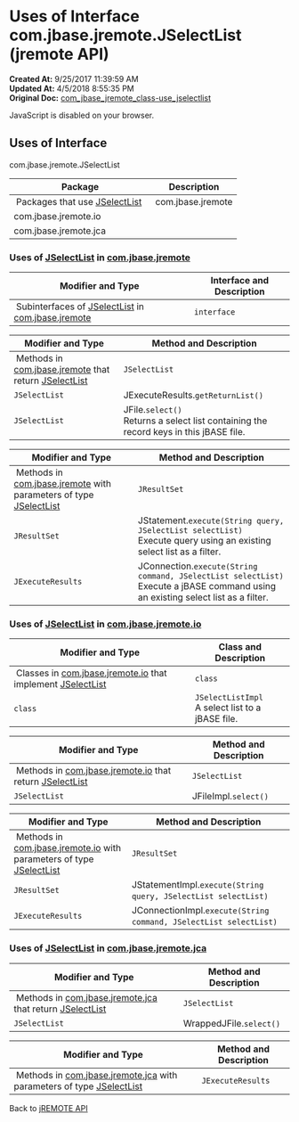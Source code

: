 # Uses of Interface com.jbase.jremote.JSelectList (jremote API)

**Created At:** 9/25/2017 11:39:59 AM  
**Updated At:** 4/5/2018 8:55:35 PM  
**Original Doc:** [com_jbase_jremote_class-use_jselectlist](https://docs.jbase.com/39249-class-use/com_jbase_jremote_class-use_jselectlist)  

<!--<br>    try {<br>        if (location.href.indexOf('is-external=true') == -1) {<br>            parent.document.title="Uses of Interface com.jbase.jremote.JSelectList (jremote   API)";<br>        }<br>    }<br>    catch(err) {<br>    }<br>//-->
JavaScript is disabled on your browser.



<!--<br>  allClassesLink = document.getElementById("allclasses\_navbar\_top");<br>  if(window==top) {<br>    allClassesLink.style.display = "block";<br>  }<br>  else {<br>    allClassesLink.style.display = "none";<br>  }<br>  //-->

## Uses of Interface
com.jbase.jremote.JSelectList

| Package<br> | Description<br> |
| --- | --- |
 Packages that use [JSelectList](/39248-jremote/com_jbase_jremote_jselectlist "interface in com.jbase.jremote")  | com.jbase.jremote<br> |  <br> |
| com.jbase.jremote.io<br> |  <br> |
| com.jbase.jremote.jca<br> |  <br> |






### Uses of [JSelectList](/39248-jremote/com_jbase_jremote_jselectlist "interface in com.jbase.jremote") in [com.jbase.jremote](/30312-jagent/jremote-api)


| Modifier and Type<br> | Interface and Description<br> |
| --- | --- |
 Subinterfaces of [JSelectList](/39248-jremote/com_jbase_jremote_jselectlist "interface in com.jbase.jremote") in [com.jbase.jremote](/30312-jagent/jremote-api)  | `interface `<br> | `JCursor`<br>A cursor to a jBASE file.<br> |



| Modifier and Type<br> | Method and Description<br> |
| --- | --- |
 Methods in [com.jbase.jremote](/30312-jagent/jremote-api) that return [JSelectList](/39248-jremote/com_jbase_jremote_jselectlist "interface in com.jbase.jremote")  | `JSelectList`<br> | JConnection.`createSelectList(JDynArray jd)`<br>Create a select list object from an existing dynamic array containing a list of keys separated by attribute markers.<br> |
| `JSelectList`<br> | JExecuteResults.`getReturnList()` <br> |
| `JSelectList`<br> | JFile.`select()`<br>Returns a select list containing the record keys in this jBASE file.<br> |



| Modifier and Type<br> | Method and Description<br> |
| --- | --- |
 Methods in [com.jbase.jremote](/30312-jagent/jremote-api) with parameters of type [JSelectList](/39248-jremote/com_jbase_jremote_jselectlist "interface in com.jbase.jremote")  | `JResultSet`<br> | JStatement.`execute(JDynArray queries, JSelectList selectList)`<br>Execute query using an existing select list as a filter.<br> |
| `JResultSet`<br> | JStatement.`execute(String query, JSelectList selectList)`<br>Execute query using an existing select list as a filter.<br> |
| `JExecuteResults`<br> | JConnection.`execute(String command, JSelectList selectList)`<br>Execute a jBASE command using an existing select list as a filter.<br> |






### Uses of [JSelectList](/39248-jremote/com_jbase_jremote_jselectlist "interface in com.jbase.jremote") in [com.jbase.jremote.io](/39250-io/com_jbase_jremote_io_package-summary)


| Modifier and Type<br> | Class and Description<br> |
| --- | --- |
 Classes in [com.jbase.jremote.io](/39250-io/com_jbase_jremote_io_package-summary) that implement [JSelectList](/39248-jremote/com_jbase_jremote_jselectlist "interface in com.jbase.jremote")  | `class `<br> | `JCursorImpl`<br>A cursor to a jBASE file.<br> |
| `class `<br> | `JSelectListImpl`<br>A select list to a jBASE file.<br> |



| Modifier and Type<br> | Method and Description<br> |
| --- | --- |
 Methods in [com.jbase.jremote.io](/39250-io/com_jbase_jremote_io_package-summary) that return [JSelectList](/39248-jremote/com_jbase_jremote_jselectlist "interface in com.jbase.jremote")  | `JSelectList`<br> | JConnectionImpl.`createSelectList(JDynArray jd)` <br> |
| `JSelectList`<br> | JFileImpl.`select()` <br> |



| Modifier and Type<br> | Method and Description<br> |
| --- | --- |
 Methods in [com.jbase.jremote.io](/39250-io/com_jbase_jremote_io_package-summary) with parameters of type [JSelectList](/39248-jremote/com_jbase_jremote_jselectlist "interface in com.jbase.jremote")  | `JResultSet`<br> | JStatementImpl.`execute(JDynArray queries, JSelectList selectList)` <br> |
| `JResultSet`<br> | JStatementImpl.`execute(String query, JSelectList selectList)` <br> |
| `JExecuteResults`<br> | JConnectionImpl.`execute(String command, JSelectList selectList)` <br> |






### Uses of [JSelectList](/39248-jremote/com_jbase_jremote_jselectlist "interface in com.jbase.jremote") in [com.jbase.jremote.jca](/39258-jca/com_jbase_jremote_jca_package-summary)


| Modifier and Type<br> | Method and Description<br> |
| --- | --- |
 Methods in [com.jbase.jremote.jca](/39258-jca/com_jbase_jremote_jca_package-summary) that return [JSelectList](/39248-jremote/com_jbase_jremote_jselectlist "interface in com.jbase.jremote")  | `JSelectList`<br> | WrappedJConnection.`createSelectList(JDynArray jd)` <br> |
| `JSelectList`<br> | WrappedJFile.`select()` <br> |



| Modifier and Type<br> | Method and Description<br> |
| --- | --- |
 Methods in [com.jbase.jremote.jca](/39258-jca/com_jbase_jremote_jca_package-summary) with parameters of type [JSelectList](/39248-jremote/com_jbase_jremote_jselectlist "interface in com.jbase.jremote")  | `JExecuteResults`<br> | WrappedJConnection.`execute(String command, JSelectList selectList)` <br> |





Back to [jREMOTE API](com_jbase_jremote_package-summary)


